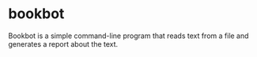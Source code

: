 # bookbot

Bookbot is a simple command-line program that reads text from a file and generates a report about the text.
